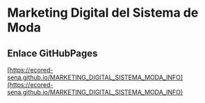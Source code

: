 # **Marketing Digital del Sistema de Moda**

## **Enlace GitHubPages**

[https://ecored-sena.github.io/MARKETING_DIGITAL_SISTEMA_MODA_INFO](https://ecored-sena.github.io/MARKETING_DIGITAL_SISTEMA_MODA_INFO)